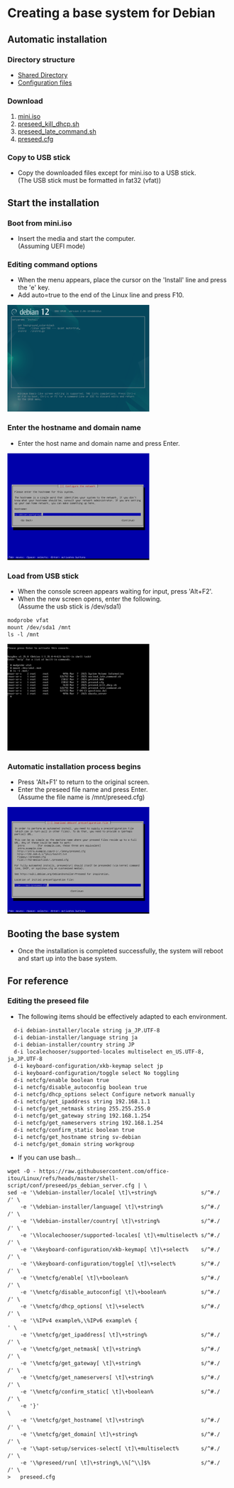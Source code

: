 # **Creating a base system for Debian**  
  
## **Automatic installation**  
  
### **Directory structure**  
  
* [Shared Directory](../Readme_specification/Readme_tree_srv.md "/srv/")  
* [Configuration files](../Readme_specification/Readme_tree_etc.md "/etc/")  
  
### **Download**  
  
1. [mini.iso](https://deb.debian.org/debian/dists/stable/main/installer-amd64/current/images/netboot/mini.iso "debian stable mini.iso")  
2. [preseed_kill_dhcp.sh](https://raw.githubusercontent.com/office-itou/Linux/refs/heads/master/shell-script/conf/preseed/preseed_kill_dhcp.sh)  
3. [preseed_late_command.sh](https://raw.githubusercontent.com/office-itou/Linux/refs/heads/master/shell-script/conf/preseed/preseed_late_command.sh)  
4. [preseed.cfg](https://raw.githubusercontent.com/office-itou/Linux/refs/heads/master/shell-script/conf/_fixed_address/preseed.cfg)  
  
### **Copy to USB stick**  
  
* Copy the downloaded files except for mini.iso to a USB stick.  
(The USB stick must be formatted in fat32 (vfat))  
  
## **Start the installation**  
  
### **Boot from mini.iso**  
  
* Insert the media and start the computer.  
(Assuming UEFI mode)  
  
### **Editing command options**  
  
* When the menu appears, place the cursor on the 'Install' line and press the 'e' key.  
* Add auto=true to the end of the Linux line and press F10.  
  
<img width="320" src="./_picture/2025-03-07-21-20-33.png">  
  
### **Enter the hostname and domain name**  
  
* Enter the host name and domain name and press Enter.  
  
<img width="320" src="./_picture/2025-03-07-21-21-09.png">  
  
### **Load from USB stick**  
  
* When the console screen appears waiting for input, press 'Alt+F2'.  
* When the new screen opens, enter the following.  
(Assume the usb stick is /dev/sda1)  

  
``` bash:
modprobe vfat
mount /dev/sda1 /mnt
ls -l /mnt
```
  
<img width="320" src="./_picture/2025-03-07-21-21-56.png">  
  
### **Automatic installation process begins**  
  
* Press 'Alt+F1' to return to the original screen.  
* Enter the preseed file name and press Enter.  
(Assume the file name is /mnt/preseed.cfg)  
  
<img width="320" src="./_picture/2025-03-07-21-22-17.png">  
  
## **Booting the base system**  
  
* Once the installation is completed successfully, the system will reboot and start up into the base system.  
  
## **For reference**  
  
### **Editing the preseed file**  
  
* The following items should be effectively adapted to each environment.  
  
``` bash:
  d-i debian-installer/locale string ja_JP.UTF-8
  d-i debian-installer/language string ja
  d-i debian-installer/country string JP
  d-i localechooser/supported-locales multiselect en_US.UTF-8, ja_JP.UTF-8
  d-i keyboard-configuration/xkb-keymap select jp
  d-i keyboard-configuration/toggle select No toggling
  d-i netcfg/enable boolean true
  d-i netcfg/disable_autoconfig boolean true
  d-i netcfg/dhcp_options select Configure network manually
  d-i netcfg/get_ipaddress string 192.168.1.1
  d-i netcfg/get_netmask string 255.255.255.0
  d-i netcfg/get_gateway string 192.168.1.254
  d-i netcfg/get_nameservers string 192.168.1.254
  d-i netcfg/confirm_static boolean true
  d-i netcfg/get_hostname string sv-debian
  d-i netcfg/get_domain string workgroup
```
  
* If you can use bash...  
  
``` bash:
wget -O - https://raw.githubusercontent.com/office-itou/Linux/refs/heads/master/shell-script/conf/preseed/ps_debian_server.cfg | \
sed -e '\%debian-installer/locale[ \t]\+string%              s/^#./  /' \
    -e '\%debian-installer/language[ \t]\+string%            s/^#./  /' \
    -e '\%debian-installer/country[ \t]\+string%             s/^#./  /' \
    -e '\%localechooser/supported-locales[ \t]\+multiselect% s/^#./  /' \
    -e '\%keyboard-configuration/xkb-keymap[ \t]\+select%    s/^#./  /' \
    -e '\%keyboard-configuration/toggle[ \t]\+select%        s/^#./  /' \
    -e '\%netcfg/enable[ \t]\+boolean%                       s/^#./  /' \
    -e '\%netcfg/disable_autoconfig[ \t]\+boolean%           s/^#./  /' \
    -e '\%netcfg/dhcp_options[ \t]\+select%                  s/^#./  /' \
    -e '\%IPv4 example%,\%IPv6 example% {                             ' \
    -e '\%netcfg/get_ipaddress[ \t]\+string%                 s/^#./  /' \
    -e '\%netcfg/get_netmask[ \t]\+string%                   s/^#./  /' \
    -e '\%netcfg/get_gateway[ \t]\+string%                   s/^#./  /' \
    -e '\%netcfg/get_nameservers[ \t]\+string%               s/^#./  /' \
    -e '\%netcfg/confirm_static[ \t]\+boolean%               s/^#./  /' \
    -e '}'                                                              \
    -e '\%netcfg/get_hostname[ \t]\+string%                  s/^#./  /' \
    -e '\%netcfg/get_domain[ \t]\+string%                    s/^#./  /' \
    -e '\%apt-setup/services-select[ \t]\+multiselect%       s/^#./  /' \
    -e '\%preseed/run[ \t]\+string%,\%[^\\]$%                s/^#./  /' \
>   preseed.cfg
```
  
